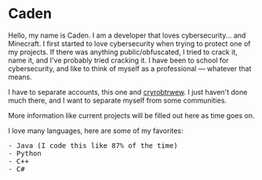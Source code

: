 # Caden

Hello, my name is Caden.
I am a developer that loves cybersecurity... and Minecraft.
I first started to love cybersecurity when trying to protect one of my projects.
If there was anything public/obfuscated, I tried to crack it, name it, and I've
probably tried cracking it.
I have been to school for cybersecurity, and like to think of myself as a
professional — whatever that means.

I have to separate accounts, this one
and [cryrobtrwew](https://github.com/cryrobtrwew).
I just haven't done much there, and I want to separate myself from some
communities.

More information like current projects will be filled out here as time goes on.

I love many languages, here are some of my favorites:
<pre>
- Java (I code this like 87% of the time)
- Python
- C++
- C#
</pre>
